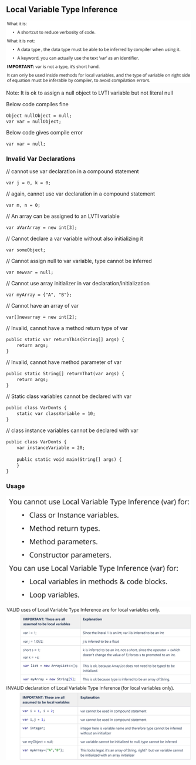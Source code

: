 ## Local Variable Type Inference

![Screenshot](img/lvtii.png)

Note:
It is ok to assign a null object to LVTI variable but not literal null

Below code compiles fine
````
Object nullObject = null;
var var = nullObject;
````

Below code gives compile error
````
var var = null;
````
### Invalid Var Declarations

// cannot use var declaration in a compound statement
````
var j = 0, k = 0;
````

// again, cannot use var declaration in a compound statement
````
var m, n = 0;
````

// An array can be assigned to an LVTI variable
````
var aVarArray = new int[3];
````

// Cannot declare a var variable without also initializing it
````
var someObject;
````

// Cannot assign null to var variable, type cannot be inferred
````
var newvar = null;
```` 

// Cannot use array initializer in var declaration/initialization
````
var myArray = {"A", "B"};
````

// Cannot have an array of var
````
var[]newarray = new int[2]; 
````
// Invalid, cannot have a method return type of var
````
public static var returnThis(String[] args) {
    return args;
}
````

// Invalid, cannot have method parameter of var
````
public static String[] returnThat(var args) {
    return args;
}
````

// Static class variables cannot be declared with var
````
public class VarDonts {
    static var classVariable = 10;
}
````

// class instance variables cannot be declared with var
````
public class VarDonts {
    var instanceVariable = 20;

    public static void main(String[] args) {
    }
}
````

### Usage

![Screenshot](img/lvti_usage.png)

![Screenshot](img/valid_lvti.png)
![Screenshot](img/invalid_lvti.png)
